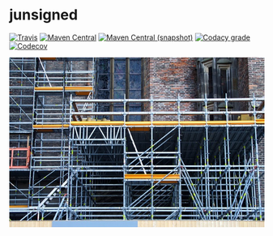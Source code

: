 junsigned
===

[![Travis](https://img.shields.io/travis/io7m/junsigned.png?style=flat-square)](https://travis-ci.org/io7m/junsigned)
[![Maven Central](https://img.shields.io/maven-central/v/com.io7m.junsigned/com.io7m.junsigned.png?style=flat-square)](http://search.maven.org/#search%7Cga%7C1%7Cg%3A%22com.io7m.junsigned%22)
[![Maven Central (snapshot)](https://img.shields.io/nexus/s/https/oss.sonatype.org/com.io7m.junsigned/com.io7m.junsigned.svg?style=flat-square)](https://oss.sonatype.org/content/repositories/snapshots/com/io7m/junsigned/)
[![Codacy grade](https://img.shields.io/codacy/grade/8cb550f0475f43cb928cc7f2b3cb0380.png?style=flat-square)](https://www.codacy.com/app/github_79/junsigned)
[![Codecov](https://img.shields.io/codecov/c/github/io7m/junsigned.png?style=flat-square)](https://codecov.io/gh/io7m/junsigned)

![junsigned](./src/site/resources/junsigned.jpg?raw=true)

